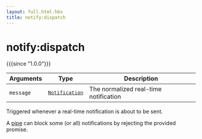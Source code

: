 ```yaml
---
layout: full.html.hbs
title: notify:dispatch
---
```


# notify:dispatch

{{{since "1.0.0"}}}

| Arguments | Type                                                                | Description                           |
| --------- | ------------------------------------------------------------------- | ------------------------------------- |
| `message` | <pre><a href=/api/1/essentials/notifications>Notification</a></pre> | The normalized real-time notification |

Triggered whenever a real-time notification is about to be sent.

A [pipe](/plugins/1/essentials/pipes/) can block some (or all) notifications by rejecting the provided promise.
